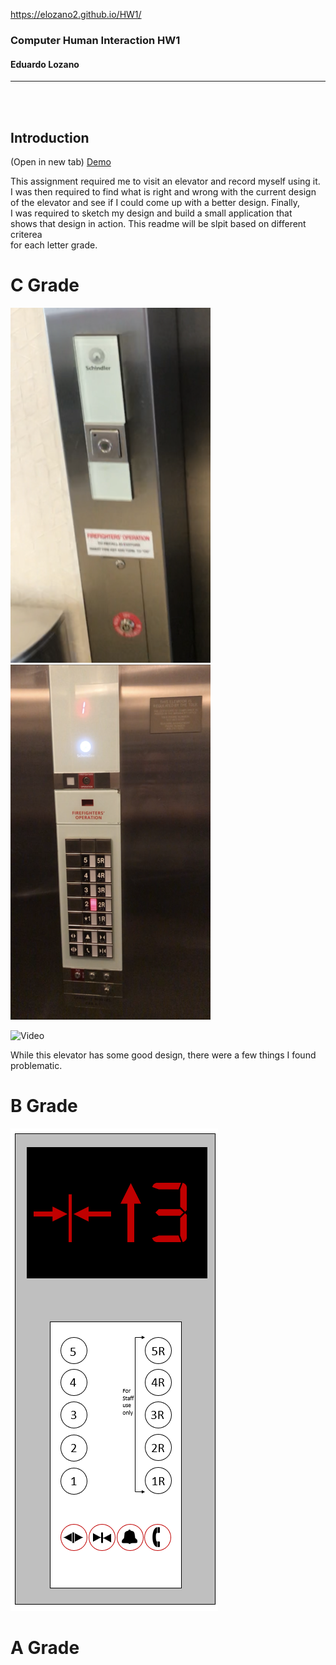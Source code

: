 https://elozano2.github.io/HW1/

### Computer Human Interaction HW1  
#### Eduardo Lozano
---
<br/><br/>

Introduction
---

(Open in new tab)
[Demo](https://github.com/elozano2/HW1)


This assignment required me to visit an elevator and record myself using it.  
I was then required to find what is right and wrong with the current design  
of the elevator and see if I could come up with a better design. Finally,  
I was required to sketch my design and build a small application that  
shows that design in action. This readme will be slpit based on different criterea  
for each letter grade.


C Grade
===
![Panel_1](Panel_1.png)
![Panel_2](Panel_2.png)


![Video](https://github.com/elozano2/HW1/blob/master/ezgif.com-video-to-gif.gif)

While this elevator has some good design, there were a few things I found problematic.

B Grade
===
![Sketch](https://github.com/elozano2/HW1/blob/master/Elevator_Sketch.png)

A Grade
===



